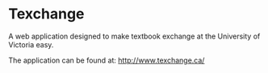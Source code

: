 # Texchange

A web application designed to make textbook exchange at the University of Victoria easy.

The application can be found at: http://www.texchange.ca/




